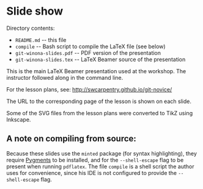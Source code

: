 # Slide show

Directory contents:

* ``README.md`` -- this file
* ``compile`` -- Bash script to compile the LaTeX file (see below)
* ``git-winona-slides.pdf`` -- PDF version of the presentation
* ``git-winona-slides.tex`` -- LaTeX Beamer source of the presentation

This is the main LaTeX Beamer presentation used at the workshop. The instructor followed along in the command line.

For the lesson plans, see: <http://swcarpentry.github.io/git-novice/>

The URL to the corresponding page of the lesson is shown on each slide.

Some of the SVG files from the lesson plans were converted to TikZ using Inkscape.

## A note on compiling from source:

Because these slides use the ``minted`` package (for syntax highlighting), they require [Pygments](http://pygments.org/) to be installed, and for the ``--shell-escape`` flag to be present when running ``pdflatex``. The file ``compile`` is a shell script the author uses for convenience, since his IDE is not configured to provide the ``--shell-escape`` flag.

